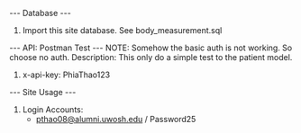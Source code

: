 --- Database ---
1. Import this site database. See body_measurement.sql

--- API: Postman Test ---
NOTE: Somehow the basic auth is not working. So choose no auth.
Description: This only do a simple test to the patient model.
1. x-api-key: PhiaThao123

--- Site Usage ---
1. Login Accounts:
    - pthao08@alumni.uwosh.edu / Password25 